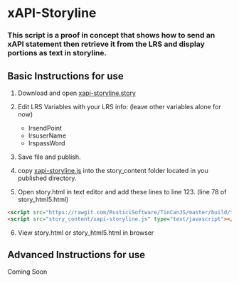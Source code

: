 # xAPI-Storyline

### This script is a proof in concept that shows how to send an xAPI statement then retrieve it from the LRS and display portions as text in storyline.

## Basic Instructions for use

1. Download and open [xapi-storyline.story](hxapi-storyline.story)
2. Edit LRS Variables with your LRS info: (leave other variables alone for now)
    * lrsendPoint
    * lrsuserName
    * lrspassWord
    
3. Save file and publish.
4. copy [xapi-storyline.js](xapi-storyline.js) into the story_content folder located in you published directory. 
5. Open story.html in text editor and add these lines to line 123.  (line 78 of story_html5.html)

```html
<script src="https://rawgit.com/RusticiSoftware/TinCanJS/master/build/tincan-min.js" type="text/javascript"></script>
<script src="story_content/xapi-storyline.js" type="text/javascript"></script>
```
6. View story.html or story_html5.html in browser

## Advanced Instructions for use
Coming Soon
